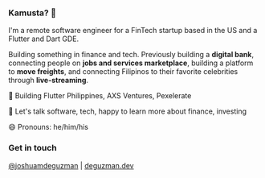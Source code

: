 ### Kamusta? 👋

I'm a remote software engineer for a FinTech startup based in the US and a Flutter and Dart GDE.

Building something in finance and tech. Previously building a **digital bank**, connecting people on **jobs and services marketplace**, building a platform to **move freights**, and connecting Filipinos to their favorite celebrities through **live-streaming**.

🏢 Building Flutter Philippines, AXS Ventures, Pexelerate

💬 Let's talk software, tech, happy to learn more about finance, investing

😄 Pronouns: he/him/his

### Get in touch

[@joshuamdeguzman](https://twitter.com/joshuamdeguzman) | [deguzman.dev](https://deguzman.dev)
